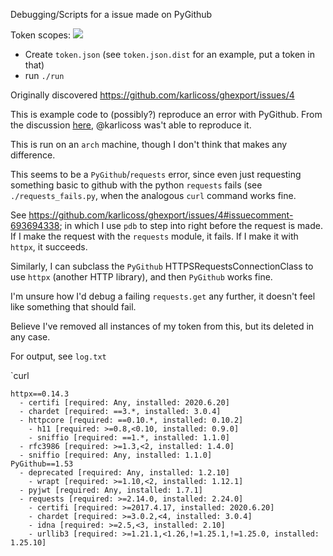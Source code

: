 Debugging/Scripts for a issue made on PyGithub

Token scopes: ![](https://i.imgur.com/OMFrNnK.png)

- Create `token.json` (see `token.json.dist` for an example, put a token in that)
- run `./run`

Originally discovered <https://github.com/karlicoss/ghexport/issues/4>

This is example code to (possibly?) reproduce an error with PyGithub. From the discussion [here](https://github.com/karlicoss/ghexport/issues/4), @karlicoss was't able to reproduce it.

This is run on an `arch` machine, though I don't think that makes any difference.

This seems to be a `PyGithub`/`requests` error, since even just requesting something basic to github with the python `requests` fails (see `./requests_fails.py`, when the analogous `curl` command works fine.

See <https://github.com/karlicoss/ghexport/issues/4#issuecomment-693694338>; in which I use `pdb` to step into right before the request is made. If I make the request with the `requests` module, it fails. If I make it with `httpx`, it succeeds.

Similarly, I can subclass the `PyGithub` HTTPSRequestsConnectionClass to use `httpx` (another HTTP library), and then `PyGithub` works fine.

I'm unsure how I'd debug a failing `requests.get` any further, it doesn't feel like something that should fail.

Believe I've removed all instances of my token from this, but its deleted in any case.

For output, see `log.txt`

`curl

```
httpx==0.14.3
  - certifi [required: Any, installed: 2020.6.20]
  - chardet [required: ==3.*, installed: 3.0.4]
  - httpcore [required: ==0.10.*, installed: 0.10.2]
    - h11 [required: >=0.8,<0.10, installed: 0.9.0]
    - sniffio [required: ==1.*, installed: 1.1.0]
  - rfc3986 [required: >=1.3,<2, installed: 1.4.0]
  - sniffio [required: Any, installed: 1.1.0]
PyGithub==1.53
  - deprecated [required: Any, installed: 1.2.10]
    - wrapt [required: >=1.10,<2, installed: 1.12.1]
  - pyjwt [required: Any, installed: 1.7.1]
  - requests [required: >=2.14.0, installed: 2.24.0]
    - certifi [required: >=2017.4.17, installed: 2020.6.20]
    - chardet [required: >=3.0.2,<4, installed: 3.0.4]
    - idna [required: >=2.5,<3, installed: 2.10]
    - urllib3 [required: >=1.21.1,<1.26,!=1.25.1,!=1.25.0, installed: 1.25.10]
```
